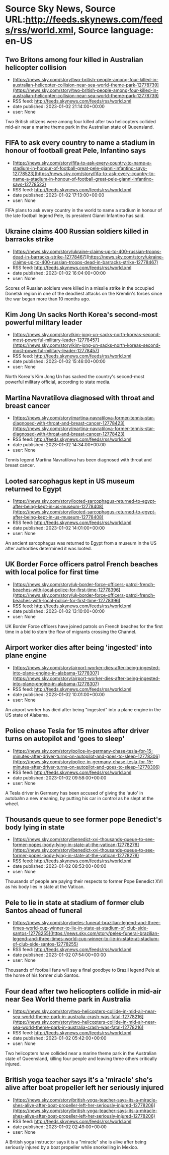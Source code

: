 # Source Sky News, Source URL:http://feeds.skynews.com/feeds/rss/world.xml, Source language: en-US

## Two Britons among four killed in Australian helicopter collision
 - [https://news.sky.com/story/two-british-people-among-four-killed-in-australian-helicopter-collision-near-sea-world-theme-park-12778739](https://news.sky.com/story/two-british-people-among-four-killed-in-australian-helicopter-collision-near-sea-world-theme-park-12778739)
 - RSS feed: http://feeds.skynews.com/feeds/rss/world.xml
 - date published: 2023-01-02 21:14:00+00:00
 - user: None

Two British citizens were among four killed after two helicopters collided mid-air near a marine theme park in the Australian state of Queensland.

## FIFA to ask every country to name a stadium in honour of football great Pele, Infantino says
 - [https://news.sky.com/story/fifa-to-ask-every-country-to-name-a-stadium-in-honour-of-football-great-pele-gianni-infantino-says-12778523](https://news.sky.com/story/fifa-to-ask-every-country-to-name-a-stadium-in-honour-of-football-great-pele-gianni-infantino-says-12778523)
 - RSS feed: http://feeds.skynews.com/feeds/rss/world.xml
 - date published: 2023-01-02 17:13:00+00:00
 - user: None

FIFA plans to ask every country in the world to name a stadium in honour of the late football legend Pele, its president Gianni Infantino has said.

## Ukraine claims 400 Russian soldiers killed in barracks strike
 - [https://news.sky.com/story/ukraine-claims-up-to-400-russian-troops-dead-in-barracks-strike-12778467](https://news.sky.com/story/ukraine-claims-up-to-400-russian-troops-dead-in-barracks-strike-12778467)
 - RSS feed: http://feeds.skynews.com/feeds/rss/world.xml
 - date published: 2023-01-02 16:04:00+00:00
 - user: None

Scores of Russian soldiers were killed in a missile strike in the occupied Donetsk region in one of the deadliest attacks on the Kremlin's forces since the war began more than 10 months ago.

## Kim Jong Un sacks North Korea's second-most powerful military leader
 - [https://news.sky.com/story/kim-jong-un-sacks-north-koreas-second-most-powerful-military-leader-12778457](https://news.sky.com/story/kim-jong-un-sacks-north-koreas-second-most-powerful-military-leader-12778457)
 - RSS feed: http://feeds.skynews.com/feeds/rss/world.xml
 - date published: 2023-01-02 15:46:00+00:00
 - user: None

North Korea's Kim Jong Un has sacked the country's second-most powerful military official, according to state media.

## Martina Navratilova diagnosed with throat and breast cancer
 - [https://news.sky.com/story/martina-navratilova-former-tennis-star-diagnosed-with-throat-and-breast-cancer-12778423](https://news.sky.com/story/martina-navratilova-former-tennis-star-diagnosed-with-throat-and-breast-cancer-12778423)
 - RSS feed: http://feeds.skynews.com/feeds/rss/world.xml
 - date published: 2023-01-02 14:34:00+00:00
 - user: None

Tennis legend Martina Navratilova has been diagnosed with throat and breast cancer.

## Looted sarcophagus kept in US museum returned to Egypt
 - [https://news.sky.com/story/looted-sarcophagus-returned-to-egypt-after-being-kept-in-us-museum-12778408](https://news.sky.com/story/looted-sarcophagus-returned-to-egypt-after-being-kept-in-us-museum-12778408)
 - RSS feed: http://feeds.skynews.com/feeds/rss/world.xml
 - date published: 2023-01-02 14:01:00+00:00
 - user: None

An ancient sarcophagus was returned to Egypt from a museum in the US after authorities determined it was looted.

## UK Border Force officers patrol French beaches with local police for first time
 - [https://news.sky.com/story/uk-border-force-officers-patrol-french-beaches-with-local-police-for-first-time-12778396](https://news.sky.com/story/uk-border-force-officers-patrol-french-beaches-with-local-police-for-first-time-12778396)
 - RSS feed: http://feeds.skynews.com/feeds/rss/world.xml
 - date published: 2023-01-02 13:10:00+00:00
 - user: None

UK Border Force officers have joined patrols on French beaches for the first time in a bid to stem the flow of migrants crossing the Channel.

## Airport worker dies after being 'ingested' into plane engine
 - [https://news.sky.com/story/airport-worker-dies-after-being-ingested-into-plane-engine-in-alabama-12778307](https://news.sky.com/story/airport-worker-dies-after-being-ingested-into-plane-engine-in-alabama-12778307)
 - RSS feed: http://feeds.skynews.com/feeds/rss/world.xml
 - date published: 2023-01-02 10:01:00+00:00
 - user: None

An airport worker has died after being "ingested" into a plane engine in the US state of Alabama.

## Police chase Tesla for 15 minutes after driver turns on autopilot and 'goes to sleep'
 - [https://news.sky.com/story/police-in-germany-chase-tesla-for-15-minutes-after-driver-turns-on-autopilot-and-goes-to-sleep-12778306](https://news.sky.com/story/police-in-germany-chase-tesla-for-15-minutes-after-driver-turns-on-autopilot-and-goes-to-sleep-12778306)
 - RSS feed: http://feeds.skynews.com/feeds/rss/world.xml
 - date published: 2023-01-02 09:58:00+00:00
 - user: None

A Tesla driver in Germany has been accused of giving the 'auto' in autobahn a new meaning, by putting his car in control as he slept at the wheel.

## Thousands queue to see former pope Benedict's body lying in state
 - [https://news.sky.com/story/benedict-xvi-thousands-queue-to-see-former-popes-body-lying-in-state-at-the-vatican-12778278](https://news.sky.com/story/benedict-xvi-thousands-queue-to-see-former-popes-body-lying-in-state-at-the-vatican-12778278)
 - RSS feed: http://feeds.skynews.com/feeds/rss/world.xml
 - date published: 2023-01-02 08:53:00+00:00
 - user: None

Thousands of people are paying their respects to former Pope Benedict XVI as his body lies in state at the Vatican.

## Pele to lie in state at stadium of former club Santos ahead of funeral
 - [https://news.sky.com/story/peles-funeral-brazilian-legend-and-three-times-world-cup-winner-to-lie-in-state-at-stadium-of-club-side-santos-12778255](https://news.sky.com/story/peles-funeral-brazilian-legend-and-three-times-world-cup-winner-to-lie-in-state-at-stadium-of-club-side-santos-12778255)
 - RSS feed: http://feeds.skynews.com/feeds/rss/world.xml
 - date published: 2023-01-02 07:54:00+00:00
 - user: None

Thousands of football fans will say a final goodbye to Brazil legend Pele at the home of his former club Santos.

## Four dead after two helicopters collide in mid-air near Sea World theme park in Australia
 - [https://news.sky.com/story/two-helicopters-collide-in-mid-air-near-sea-world-theme-park-in-australia-crash-was-fatal-12778216](https://news.sky.com/story/two-helicopters-collide-in-mid-air-near-sea-world-theme-park-in-australia-crash-was-fatal-12778216)
 - RSS feed: http://feeds.skynews.com/feeds/rss/world.xml
 - date published: 2023-01-02 05:42:00+00:00
 - user: None

Two helicopters have collided near a marine theme park in the Australian state of Queensland, killing four people and leaving three others critically injured.

## British yoga teacher says it's a 'miracle' she's alive after boat propeller left her seriously injured
 - [https://news.sky.com/story/british-yoga-teacher-says-its-a-miracle-shes-alive-after-boat-propeller-left-her-seriously-injured-12778206](https://news.sky.com/story/british-yoga-teacher-says-its-a-miracle-shes-alive-after-boat-propeller-left-her-seriously-injured-12778206)
 - RSS feed: http://feeds.skynews.com/feeds/rss/world.xml
 - date published: 2023-01-02 02:49:00+00:00
 - user: None

A British yoga instructor says it is a "miracle" she is alive after being seriously injured by a boat propeller while snorkelling in Mexico.
